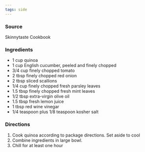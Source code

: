 ```yaml
---
tags: side
---
```


### Source
Skinnytaste Cookbook

### Ingredients
* 1 cup quinoa
* 1 cup English cucumber, peeled and finely chopped
* 3/4 cup finely chopped tomato
* 2 tbsp finely chopped red onion
* 2 tbsp sliced scallions
* 1/4 cup finely chopped fresh parsley leaves
* 1.5 tbsp finely chopped fresh mint leaves
* 1/2 tbsp extra-virgin olive oil
* 1.5 tbsp fresh lemon juice
* 1 tbsp red wine vinegar
* 1/4 teaspoon plus 1/8 teaspoon kosher salt

### Directions
1. Cook quinoa according to package directions. Set aside to cool
2. Combine ingredients in large bowl.
3. Chill for at least one hour
